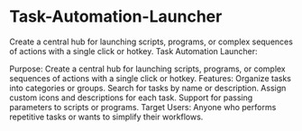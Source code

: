 # Task-Automation-Launcher
Create a central hub for launching scripts, programs, or complex sequences of actions with a single click or hotkey.
Task Automation Launcher:

Purpose: Create a central hub for launching scripts, programs, or complex sequences of actions with a single click or hotkey.
Features:
Organize tasks into categories or groups.
Search for tasks by name or description.
Assign custom icons and descriptions for each task.
Support for passing parameters to scripts or programs.
Target Users: Anyone who performs repetitive tasks or wants to simplify their workflows.
